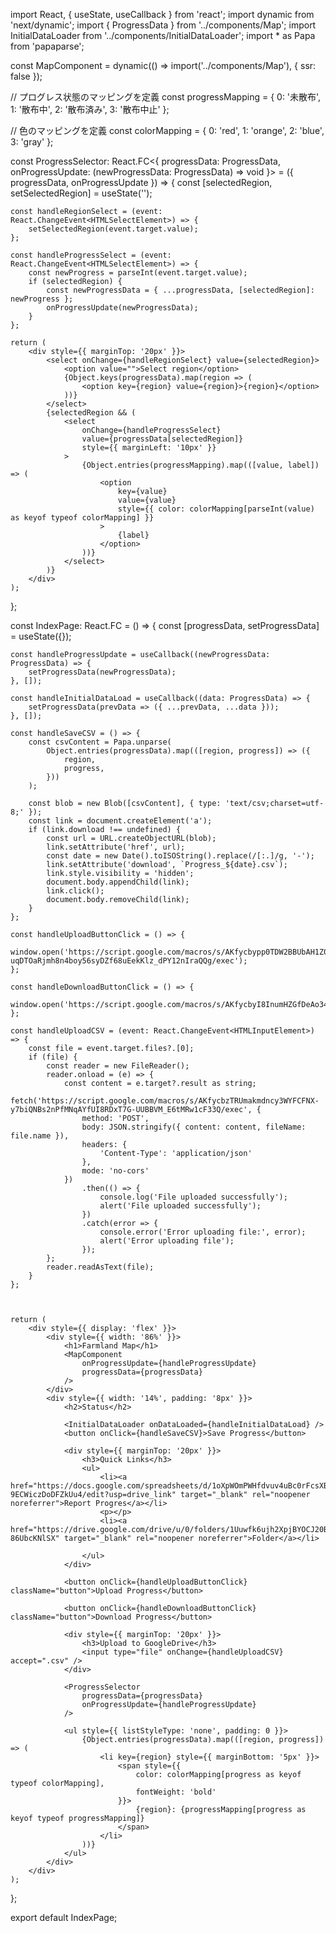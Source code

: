 import React, { useState, useCallback } from 'react';
import dynamic from 'next/dynamic';
import { ProgressData } from '../components/Map';
import InitialDataLoader from '../components/InitialDataLoader';
import * as Papa from 'papaparse';

const MapComponent = dynamic(() => import('../components/Map'), { ssr: false });

// プログレス状態のマッピングを定義
const progressMapping = {
    0: '未散布',
    1: '散布中',
    2: '散布済み',
    3: '散布中止'
};

// 色のマッピングを定義
const colorMapping = {
    0: 'red',
    1: 'orange',
    2: 'blue',
    3: 'gray'
};

const ProgressSelector: React.FC<{
    progressData: ProgressData,
    onProgressUpdate: (newProgressData: ProgressData) => void
}> = ({ progressData, onProgressUpdate }) => {
    const [selectedRegion, setSelectedRegion] = useState<string>('');

    const handleRegionSelect = (event: React.ChangeEvent<HTMLSelectElement>) => {
        setSelectedRegion(event.target.value);
    };

    const handleProgressSelect = (event: React.ChangeEvent<HTMLSelectElement>) => {
        const newProgress = parseInt(event.target.value);
        if (selectedRegion) {
            const newProgressData = { ...progressData, [selectedRegion]: newProgress };
            onProgressUpdate(newProgressData);
        }
    };

    return (
        <div style={{ marginTop: '20px' }}>
            <select onChange={handleRegionSelect} value={selectedRegion}>
                <option value="">Select region</option>
                {Object.keys(progressData).map(region => (
                    <option key={region} value={region}>{region}</option>
                ))}
            </select>
            {selectedRegion && (
                <select
                    onChange={handleProgressSelect}
                    value={progressData[selectedRegion]}
                    style={{ marginLeft: '10px' }}
                >
                    {Object.entries(progressMapping).map(([value, label]) => (
                        <option
                            key={value}
                            value={value}
                            style={{ color: colorMapping[parseInt(value) as keyof typeof colorMapping] }}
                        >
                            {label}
                        </option>
                    ))}
                </select>
            )}
        </div>
    );
};

const IndexPage: React.FC = () => {
    const [progressData, setProgressData] = useState<ProgressData>({});

    const handleProgressUpdate = useCallback((newProgressData: ProgressData) => {
        setProgressData(newProgressData);
    }, []);

    const handleInitialDataLoad = useCallback((data: ProgressData) => {
        setProgressData(prevData => ({ ...prevData, ...data }));
    }, []);

    const handleSaveCSV = () => {
        const csvContent = Papa.unparse(
            Object.entries(progressData).map(([region, progress]) => ({
                region,
                progress,
            }))
        );

        const blob = new Blob([csvContent], { type: 'text/csv;charset=utf-8;' });
        const link = document.createElement('a');
        if (link.download !== undefined) {
            const url = URL.createObjectURL(blob);
            link.setAttribute('href', url);
            const date = new Date().toISOString().replace(/[:.]/g, '-');
            link.setAttribute('download', `Progress_${date}.csv`);
            link.style.visibility = 'hidden';
            document.body.appendChild(link);
            link.click();
            document.body.removeChild(link);
        }
    };

    const handleUploadButtonClick = () => {
        window.open('https://script.google.com/macros/s/AKfycbypp0TDW2BBUbAH1Z00Mfb4-uqDTOaRjmh8n4boy56syDZf68uEekKlz_dPY12nIraQQg/exec');
    };

    const handleDownloadButtonClick = () => {
        window.open('https://script.google.com/macros/s/AKfycbyI8InumHZGfDeAo34TxwjrPYpJP61mft8lO7OLrLeO6kYsk1Kl59CQ3bfHQPC8QLV2Pw/exec');
    };

    const handleUploadCSV = (event: React.ChangeEvent<HTMLInputElement>) => {
        const file = event.target.files?.[0];
        if (file) {
            const reader = new FileReader();
            reader.onload = (e) => {
                const content = e.target?.result as string;
                fetch('https://script.google.com/macros/s/AKfycbzTRUmakmdncy3WYFCFNX-y7biQNBs2nPfMNqAYfUI8RDxT7G-UUBBVM_E6tMRw1cF33Q/exec', {
                    method: 'POST',
                    body: JSON.stringify({ content: content, fileName: file.name }),
                    headers: {
                        'Content-Type': 'application/json'
                    },
                    mode: 'no-cors'
                })
                    .then(() => {
                        console.log('File uploaded successfully');
                        alert('File uploaded successfully');
                    })
                    .catch(error => {
                        console.error('Error uploading file:', error);
                        alert('Error uploading file');
                    });
            };
            reader.readAsText(file);
        }
    };



    return (
        <div style={{ display: 'flex' }}>
            <div style={{ width: '86%' }}>
                <h1>Farmland Map</h1>
                <MapComponent
                    onProgressUpdate={handleProgressUpdate}
                    progressData={progressData}
                />
            </div>
            <div style={{ width: '14%', padding: '8px' }}>
                <h2>Status</h2>

                <InitialDataLoader onDataLoaded={handleInitialDataLoad} />
                <button onClick={handleSaveCSV}>Save Progress</button>

                <div style={{ marginTop: '20px' }}>
                    <h3>Quick Links</h3>
                    <ul>
                        <li><a href="https://docs.google.com/spreadsheets/d/1oXpWOmPWHfdvuv4uBc0rFcsXBa-9ECWiczDoDFZkUu4/edit?usp=drive_link" target="_blank" rel="noopener noreferrer">Report Progres</a></li>
                        <p></p>
                        <li><a href="https://drive.google.com/drive/u/0/folders/1Uuwfk6ujh2XpjBYOCJ20B-86UbcKNlSX" target="_blank" rel="noopener noreferrer">Folder</a></li>

                    </ul>
                </div>

                <button onClick={handleUploadButtonClick} className="button">Upload Progress</button>

                <button onClick={handleDownloadButtonClick} className="button">Download Progress</button>

                <div style={{ marginTop: '20px' }}>
                    <h3>Upload to GoogleDrive</h3>
                    <input type="file" onChange={handleUploadCSV} accept=".csv" />
                </div>

                <ProgressSelector
                    progressData={progressData}
                    onProgressUpdate={handleProgressUpdate}
                />

                <ul style={{ listStyleType: 'none', padding: 0 }}>
                    {Object.entries(progressData).map(([region, progress]) => (
                        <li key={region} style={{ marginBottom: '5px' }}>
                            <span style={{
                                color: colorMapping[progress as keyof typeof colorMapping],
                                fontWeight: 'bold'
                            }}>
                                {region}: {progressMapping[progress as keyof typeof progressMapping]}
                            </span>
                        </li>
                    ))}
                </ul>
            </div>
        </div>
    );
};

export default IndexPage;